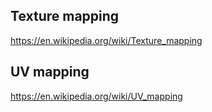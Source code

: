 ## Texture mapping

https://en.wikipedia.org/wiki/Texture_mapping

## UV mapping

https://en.wikipedia.org/wiki/UV_mapping